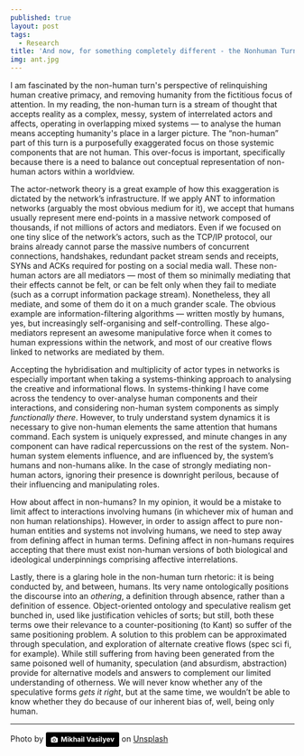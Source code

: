 ```yaml
---
published: true
layout: post
tags:
  - Research
title: 'And now, for something completely different - the Nonhuman Turn'
img: ant.jpg
---
```


I am fascinated by the non-human turn's perspective of relinquishing human creative primacy, and removing humanity from the fictitious focus of attention. In my reading, the non-human turn is a stream of thought that accepts reality as a complex, messy, system of interrelated actors and affects, operating in overlapping mixed systems — to analyse the human means accepting humanity's place in a larger picture. The “non-human” part of this turn is a purposefully exaggerated focus on those systemic components that are not human. This over-focus is important, specifically because there is a need to balance out conceptual representation of non-human actors within a worldview.

The actor-network theory is a great example of how this exaggeration is dictated by the network’s infrastructure. If we apply ANT to information networks (arguably the most obvious medium for it), we accept that humans usually represent mere end-points in a massive network composed of thousands, if not millions of actors and mediators. Even if we focused on one tiny slice of the network’s actors, such as  the TCP/IP protocol, our brains already cannot parse the massive numbers of concurrent connections, handshakes, redundant packet stream sends and receipts, SYNs and ACKs required for posting on a social media wall. These non-human actors are all mediators — most of them so minimally mediating that their effects cannot be felt, or can be felt only when they fail to mediate (such as a corrupt information package stream). Nonetheless, they all mediate, and some of them do it on a much grander scale. The obvious example are information-filtering algorithms — written mostly by humans, yes, but increasingly self-organising and self-controlling. These algo-mediators represent an awesome manipulative force when it comes to human expressions within the network, and most of our creative flows linked to networks are mediated by them.

Accepting the hybridisation and multiplicity of actor types in networks is especially important when taking a systems-thinking approach to analysing the creative and informational flows. In systems-thinking I have come across the tendency to over-analyse human components and their interactions, and considering non-human system components as simply _functionally there_. However, to truly understand system dynamics it is necessary to give non-human elements the same attention that humans command. Each system is uniquely expressed, and minute changes in any component can have radical repercussions on the rest of the system. Non-human system elements influence, and are influenced by, the system’s humans and non-humans alike. In the case of strongly mediating non-human actors, ignoring their presence is downright perilous, because of their influencing and manipulating roles.

How about affect in non-humans? In my opinion, it would be a mistake to limit affect to interactions involving humans (in whichever mix of human and non human relationships). However, in order to assign affect to pure non-human entities and systems not involving humans, we need to step away from defining affect in human terms. Defining affect in non-humans requires accepting that there must exist non-human versions of both biological and ideological underpinnings comprising affective interrelations.

Lastly, there is a glaring hole in the non-human turn rhetoric: it is being conducted by, and between, humans. Its very name ontologically positions the discourse into an _othering_, a definition through absence, rather than a definition of essence. Object-oriented ontology and speculative realism get bunched in, used like justification vehicles of sorts; but still, both these terms owe their relevance to a counter-positioning (to Kant) so suffer of the same positioning problem. A solution to this problem can be approximated through speculation, and exploration of alternate creative flows (spec sci fi, for example). While still suffering from having been generated from the same poisoned well of humanity, speculation (and absurdism, abstraction) provide for alternative models and answers to complement our limited understanding of otherness. We will never know whether any of the speculative forms _gets it right_, but at the same time, we wouldn’t be able to know whether they do because of our inherent bias of, well, being only human.   

---


Photo by <a style="background-color:black;color:white;text-decoration:none;padding:4px 6px;font-family:-apple-system, BlinkMacSystemFont, &quot;San Francisco&quot;, &quot;Helvetica Neue&quot;, Helvetica, Ubuntu, Roboto, Noto, &quot;Segoe UI&quot;, Arial, sans-serif;font-size:12px;font-weight:bold;line-height:1.2;display:inline-block;border-radius:3px;" href="https://unsplash.com/@miklevasilyev?utm_medium=referral&amp;utm_campaign=photographer-credit&amp;utm_content=creditBadge" target="_blank" rel="noopener noreferrer" title="Download free do whatever you want high-resolution photos from Mikhail Vasilyev"><span style="display:inline-block;padding:2px 3px;"><svg xmlns="http://www.w3.org/2000/svg" style="height:12px;width:auto;position:relative;vertical-align:middle;top:-1px;fill:white;" viewBox="0 0 32 32"><title>unsplash-logo</title><path d="M20.8 18.1c0 2.7-2.2 4.8-4.8 4.8s-4.8-2.1-4.8-4.8c0-2.7 2.2-4.8 4.8-4.8 2.7.1 4.8 2.2 4.8 4.8zm11.2-7.4v14.9c0 2.3-1.9 4.3-4.3 4.3h-23.4c-2.4 0-4.3-1.9-4.3-4.3v-15c0-2.3 1.9-4.3 4.3-4.3h3.7l.8-2.3c.4-1.1 1.7-2 2.9-2h8.6c1.2 0 2.5.9 2.9 2l.8 2.4h3.7c2.4 0 4.3 1.9 4.3 4.3zm-8.6 7.5c0-4.1-3.3-7.5-7.5-7.5-4.1 0-7.5 3.4-7.5 7.5s3.3 7.5 7.5 7.5c4.2-.1 7.5-3.4 7.5-7.5z"></path></svg></span><span style="display:inline-block;padding:2px 3px;">Mikhail Vasilyev</span></a> on [Unsplash](https://unsplash.com/photos/Vf1JrKMUS0Q)
